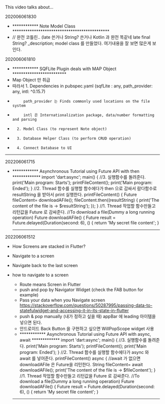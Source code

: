 This video talks about...

202006061830
* ************ Note Model Class *********************************************
*   // 완전 코틀린.. (late 쓴거나 String? 쓴거나 Kotlin 과 완전 똑같네
    late final String? _description;
    model class 를 만들었다. 여기내용을 잘 보면 많은게 보인다.

202006061810
* ************ SQFLite Plugin deals with MAP Object *************************
* Map Object 만 취급
* 따라서 1. Dependencies in pubspec.yaml (sqfLite : any, path_provider: any, intl: ^0.15.7)
*          path_provider 는 Finds commonly used locations on the file system
*          intl 은 Internationalization package, data/number formatting and parsing
*       2. Model Class (to represent Note object)
*       3. Database Helper Class (to perform CRUD operation)
*       4. Connect Database to UI
***************************************************************************** 



202206061715
* ************ Asynchronous Tutorial using Future API with then *************
  import 'dart:async';
  main() {
  //3. 실행함수를 돌려준다.
  print('Main program: Starts');
  printFileContent();
  print('Main program: Ended');
  }
  //2. Thread 함수를 실행할 함수에다가 then 으로 감싸서 람다함수로 resultString 을 받아서 print 실행한다.
  printFileContent() {
  Future<String> fileContent= downloadAFile();
  fileContent.then((resultString) {
  print('The content of the file is -> $resultString');
  });
  }
  //1. Thread 작업할 함수만들고 리턴값을 Future 로 감싸준다.
  //To download a file(Dummy a long running operation)
  Future<String> downloadAFile() {
  Future<String> result = Future.delayed(Duration(second: 6), () {
  return 'My secret file content';
  }
  * ********************************************************************

202206061512
- How Screens are stacked in Flutter?
- Navigate to a screen
- Navigate back to the last screen

- how to navigate to a screen
  * Route means Screen in Flutter
  * push and pop by Navigator Widget (check the FAB button for example)
  * Pass your data when you Navigate screen
    https://stackoverflow.com/questions/50287995/passing-data-to-statefulwidget-and-accessing-it-in-its-state-in-flutter
  * push & pop manually (내가 정하고 싶을 때)
    appBar 에 leading 아이템을 넣으면 된다. 
  * 안드로이드 Back Button 을 구현하고 싶으면 WillPopScope widget 사용
  * ************ Asynchronous Tutorial using Future API with async, await *************
    import 'dart:async';
    main() {
    //3. 실행함수를 돌려준다.
       print('Main program: Starts');
       printFileContent();
       print('Main program: Ended');
    }
    //2. Thread 함수를 실행할 함수에다가 async 와 await 를 넣어준다.
    printFileContent() async {
        //await 가 없으면 downloadAFile 은 Future<String>을 리턴한다.
        String fileContent= await downloadAFile();
        print('The content of the file is -> $fileContent');
    }
    //1. Thread 작업할 함수만들고 리턴값을 Future 로 감싸준다.
    //To download a file(Dummy a long running operation)
    Future<String> downloadAFile() {
        Future<String> result = Future.delayed(Duration(second: 6), () {
            return 'My secret file content';
    }
  * ********************************************************************

 